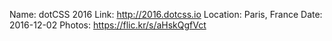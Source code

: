 Name: dotCSS 2016
Link: http://2016.dotcss.io
Location: Paris, France
Date: 2016-12-02
Photos: https://flic.kr/s/aHskQgfVct